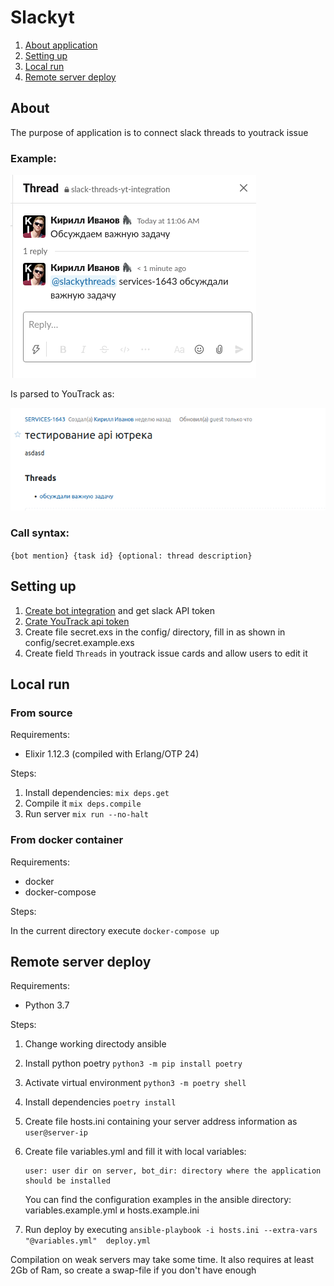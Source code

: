 # Slackyt


1. [About application](#about)
2. [Setting up](#setup)
3. [Local run](#local-run)
4. [Remote server deploy](#deploy)


## About <a id="about"></a>
The purpose of application is to connect slack threads to youtrack issue

### Example:

![Slack thread](slack-example-ru.png)

Is parsed to YouTrack as:

![Youtrack issue](yt-example-ru.png)

### Call syntax:
`{bot mention} {task id} {optional: thread description}`
## Setting up <a id="setup"></a>

1. [Create bot integration](https://my.slack.com/services/new/bot) and get slack API token
2. [Crate  YouTrack api token](https://www.jetbrains.com/help/youtrack/standalone/Manage-Permanent-Token.html)
3. Create file secret.exs in the config/ directory, fill in as shown in  config/secret.example.exs
4. Create field `Threads` in youtrack issue cards and allow users to edit it

## Local run <a id="local-run"></a>

### From source
Requirements:
- Elixir 1.12.3 (compiled with Erlang/OTP 24)

Steps:

1. Install dependencies: `mix deps.get`
2. Compile it `mix deps.compile`
3. Run server `mix run --no-halt`

### From docker container
Requirements:
- docker
- docker-compose
  
Steps:

In the current directory execute `docker-compose up`

## Remote server deploy <a id="deploy"></a>

Requirements: 
- Python 3.7

Steps:
1. Change working directody ansible
1. Install python poetry `python3 -m pip install poetry`
1. Activate virtual environment `python3 -m poetry shell`
1. Install dependencies `poetry install`
1. Create file hosts.ini containing your server address information as  `user@server-ip`
1. Create file variables.yml and fill it with local variables:
   ```
   user: user dir on server, bot_dir: directory where the application should be installed
   ```
  
   You can find the configuration examples in the ansible directory: variables.example.yml и hosts.example.ini
  
1. Run deploy by executing `ansible-playbook -i hosts.ini --extra-vars "@variables.yml"  deploy.yml`

Compilation on weak servers may take some time. It also requires at least 2Gb of Ram, so create a swap-file if 
you don't have enough
